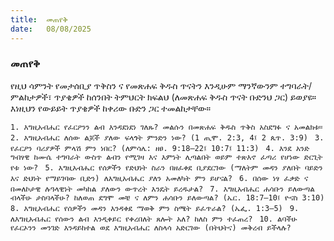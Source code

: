 ```yaml
---
title:  መጠየቅ
date:   08/08/2025
---
```


### መጠየቅ
የዚህ ሳምንት የመታሰቢያ ጥቅስን ና የመጽሐፍ ቅዱስ ጥናትን እንዲሁም ማንኛውንም ተግባራት/ምልከታዎች፣ ጥያቄዎች ከሰንበት ትምህርት ክፍልህ (ለመጽሐፍ ቅዱስ ጥናት ቡድንህ ጋር) ይወያዩ። እነዚህን የውይይት ጥያቄዎች ከቀሪው ቡድን ጋር ተመልከታቸው።

`1. እግዚአብሔር የፈርዖንን ልብ እንዳደነደነ ገለጹ? መልሱን በመጽሐፍ ቅዱስ ጥቅስ አስደግፉ ና አመልክቱ።
` 
`2. እግዚአብሔር ለሰው ልጆች ያለው ፍላጎት ምንድን ነው? (1 ጢሞ. 2:3, 4፤ 2 ጴጥ. 3:9)
` 
`3. የፈርዖን ባሪያዎች ምላሽ ምን ነበር? (ለምሳሌ: ዘፀ. 9:18–22፤ 10:7፤ 11:3)
` 
`4. እንደ አንድ ግብፃዊ ከሙሴ ተግባራት ውስጥ ልብን የሚገዛ እና እምነት ሊጣልበት ወይም ተጽእኖ ፈጣሪ የሆነው ድርጊት የቱ ነው?
` 
`5. እግዚአብሔር የሰዎችን የድህነት ስራን በዘፈቀደ ቢያደርገው (ማለትም መዳን ያለበት ባይድን እና ድህነት የማይገባው ቢድን) ለእግዚአብሔር ያለን አመለካት ምን ይሆናል?
` 
`6. በሰው ነፃ ፈቃድ ና በመለኮታዊ ሉዓላዊነት መካከል ያለውን ውጥረት እንዴት ይረዱታል?
` 
`7. እግዚአብሔር ሐሳቡን ይለውጣል ብላችሁ ታስባላችሁ? ከለወጠ ደግሞ መቼ ና ለምን ሐሳቡን ይለውጣል? (ኤር. 18:7–10፤ ዮናስ 3:10)
` 
`8. እግዚአብሔር የሰዎችን መዳን እንዳቀደ ማወቅ ምን ስሜት ይፈጥራል? (ኤፌ. 1:3–5)
` 
`9. ለእግዚአብሔር የሰውን ልብ እንዲቀይር የቀረበለት ጸሎት አለ? ከለስ ምን ተፈጠረ?
`
`10. ልባችሁ የፈርኦንን መንገድ እንዳይከተል ወደ እግዚአብሔር ለስላሳ አድርገው (በትህትና) መቅረብ ይችላሉ?
`